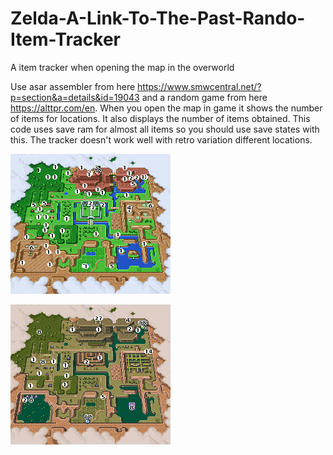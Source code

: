 # Zelda-A-Link-To-The-Past-Rando-Item-Tracker
A item tracker when opening the map in the overworld

Use asar assembler from here https://www.smwcentral.net/?p=section&a=details&id=19043 and a random game from here https://alttpr.com/en.
When you open the map in game it shows the number of items for locations. It also displays the number of items obtained. This code uses save ram for almost all items so you should use save states with this. The tracker doesn't work well with retro variation different locations.

![Alt text](https://github.com/nolberto82/Zelda-A-Link-To-The-Past-Rando-Item-Tracker/blob/master/light_world.png?raw=true "Light World Item Locations")

![Alt text](https://github.com/nolberto82/Zelda-A-Link-To-The-Past-Rando-Item-Tracker/blob/master/dark_world.png?raw=true "Dark World Item Locations")
